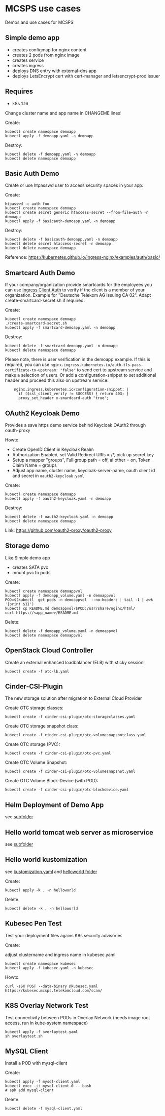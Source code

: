 MCSPS use cases
===============

Demos and use cases for MCSPS

Simple demo app
---------------

* creates configmap for nginx content
* creates 2 pods from nginx image
* creates service
* creates ingress
* deploys DNS entry with external-dns app
* deploys LetsEncrypt cert with cert-manager and letsencrypt-prod issuer

Requires
--------

* k8s 1.16


Change cluster name and app name in CHANGEME lines!

Create:

```
kubectl create namespace demoapp
kubectl apply -f demoapp.yaml -n demoapp
```

Destroy:

```
kubectl delete -f demoapp.yaml -n demoapp
kubectl delete namespace demoapp
```

Basic Auth Demo
----------------

Create or use htpasswd user to access security spaces in your app:

Create:

```
htpasswd -c auth foo
kubectl create namespace demoapp
kubectl create secret generic htaccess-secret --from-file=auth -n demoapp
kubectl apply -f basicauth-demoapp.yaml -n demoapp
```

Destroy:

```
kubectl delete -f basicauth-demoapp.yaml -n demoapp
kubectl delete secret htaccess-secret -n demoapp
kubectl delete namespace demoapp
```

Reference: https://kubernetes.github.io/ingress-nginx/examples/auth/basic/



Smartcard Auth Demo
-------------------

If your company/organization provide smartcards for the employees you can use
[Ingress Client Auth](https://kubernetes.github.io/ingress-nginx/user-guide/nginx-configuration/annotations/#client-certificate-authentication)
to verify if the client is a member of your organization. Example for "Deutsche Telekom AG Issuing CA 02". Adapt create-smartcard-secret.sh if required.

Create: 

```
kubectl create namespace demoapp
./create-smartcard-secret.sh
kubectl apply -f smartcard-demoapp.yaml -n demoapp
```

Destroy:

```
kubectl delete -f smartcard-demoapp.yaml -n demoapp
kubectl delete namespace demoapp
```

Please note, there is user verification in the demoapp example. If this is required,
you can use `nginx.ingress.kubernetes.io/auth-tls-pass-certificate-to-upstream: "false"` to send cert to upstream service and make a selection
of users. Or add a configuration-snippet to set additional header and proceed this also on upstream service:


```
    nginx.ingress.kubernetes.io/configuration-snippet: |
      if ($ssl_client_verify != SUCCESS) { return 403; }
      proxy_set_header x-smardcard-auth "true";
```

OAuth2 Keycloak Demo
--------------------

Provides a save https demo service behind Keycloak OAuth2 through oauth-proxy

Howto: 

* Create OpenID Client in Keycloak Realm
* Authorization Enabled, set Valid Redirect URIs = <app-url>/*, pick up secret key
* Setup a mapper "groups", Full group path = off, al other = on, Token Claim Name = groups
* Adjust app name, cluster name, keycloak-server-name, oauth client id and secret in `oauth2-keycloak.yaml`
  

Create:

```
kubectl create namespace demoapp
kubectl apply -f oauth2-keycloak.yaml -n demoapp
```

Destroy:

```
kubectl delete -f oauth2-keycloak.yaml -n demoapp
kubectl delete namespace demoapp
```

Link: https://github.com/oauth2-proxy/oauth2-proxy


Storage demo
------------


Like Simple demo app

* creates SATA pvc
* mount pvc to pods

Create:

```
kubectl create namespace demoappvol
kubectl apply -f demoapp_volume.yaml -n demoappvol
POD=$(kubectl  get pods -n demoappvol  --no-headers | tail -1 | awk '{print $1}')
kubectl cp README.md demoappvol/$POD:/usr/share/nginx/html/
curl https://<app_name>/README.md
```

Delete:

```
kubectl delete -f demoapp_volume.yaml -n demoappvol
kubectl delete namespace demoappvol
```


OpenStack Cloud Controller
---------------------------

Create an external enhanced loadbalancer (ELB) with sticky session

```
kubectl create -f otc-lb.yaml
```


Cinder-CSI-Plugin
-----------------


The new storage solution after migration to External Cloud Provider

Create OTC storage classes:

```
kubectl create -f cinder-csi-plugin/otc-storageclasses.yaml
```

Create OTC storage snapshot  class:

```
kubectl create -f cinder-csi-plugin/otc-volumesnapshotclass.yaml 
```


Create OTC storage (PVC):

```
kubectl create -f cinder-csi-plugin/otc-pvc.yaml 
```

Create OTC Volume Snapshot:

```
kubectl create -f cinder-csi-plugin/otc-volumesnapshot.yaml 
```

Create OTC Volume Block-Device (with POD):

```
kubectl create -f cinder-csi-plugin/otc-blockdevice.yaml
```

Helm Deployment of Demo App
----------------------------

see [subfolder](helm/demoapp/)


Hello world tomcat web server as microservice
----------------------------------------------

see [subfolder](helm/tomcat-app/README.md)


Hello world kustomization
-------------------------

see [kustomization.yaml](kustomization.yaml) and [helloworld folder](helloworld/)


Create:

```
kubectl apply -k . -n helloworld
```

Delete:

```
kubectl delete -k . -n helloworld
```

Kubesec Pen Test
----------------

Test your deployment files agains K8s security advisories


Create:

adjust clustername and ingress name in kubesec.yaml

```
kubectl create namespace kubesec
kubectl apply -f kubesec.yaml -n kubesec
```

Howto:

```
curl -sSX POST --data-binary @kubesec.yaml  https://kubesec.mcsps.telekomcloud.com/scan/
```


K8S Overlay Network Test
------------------------

Test connectivity between PODs in Overlay Network 
(needs image root access, run in kube-system namespace)

```
kubectl apply -f overlaytest.yaml 
sh overlaytest.sh
```

MySQL Client
------------

Install a POD with mysql-client

Create:

```
kubectl apply -f mysql-client.yaml 
kubectl exec -it mysql-client-0 -- bash
# apk add mysql-client
```

Delete:

```
kubectl delete -f mysql-client.yaml 
```
